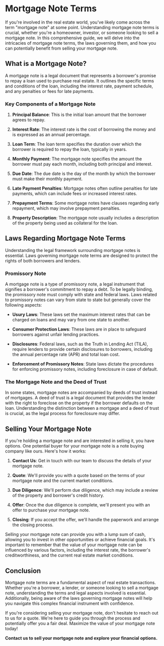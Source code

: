 # Mortgage Note Terms

If you're involved in the real estate world, you've likely come across the term "mortgage note" at some point. Understanding mortgage note terms is crucial, whether you're a homeowner, investor, or someone looking to sell a mortgage note. In this comprehensive guide, we will delve into the intricacies of mortgage note terms, the laws governing them, and how you can potentially benefit from selling your mortgage note.

## What is a Mortgage Note?

A mortgage note is a legal document that represents a borrower's promise to repay a loan used to purchase real estate. It outlines the specific terms and conditions of the loan, including the interest rate, payment schedule, and any penalties or fees for late payments.

### Key Components of a Mortgage Note

1. **Principal Balance**: This is the initial loan amount that the borrower agrees to repay.

2. **Interest Rate**: The interest rate is the cost of borrowing the money and is expressed as an annual percentage.

3. **Loan Term**: The loan term specifies the duration over which the borrower is required to repay the loan, typically in years.

4. **Monthly Payment**: The mortgage note specifies the amount the borrower must pay each month, including both principal and interest.

5. **Due Date**: The due date is the day of the month by which the borrower must make their monthly payment.

6. **Late Payment Penalties**: Mortgage notes often outline penalties for late payments, which can include fees or increased interest rates.

7. **Prepayment Terms**: Some mortgage notes have clauses regarding early repayment, which may involve prepayment penalties.

8. **Property Description**: The mortgage note usually includes a description of the property being used as collateral for the loan.

## Laws Regarding Mortgage Note Terms

Understanding the legal framework surrounding mortgage notes is essential. Laws governing mortgage note terms are designed to protect the rights of both borrowers and lenders.

### Promissory Note

A mortgage note is a type of promissory note, a legal instrument that signifies a borrower's commitment to repay a debt. To be legally binding, the promissory note must comply with state and federal laws. Laws related to promissory notes can vary from state to state but generally cover the following aspects:

- **Usury Laws**: These laws set the maximum interest rates that can be charged on loans and may vary from one state to another.

- **Consumer Protection Laws**: These laws are in place to safeguard borrowers against unfair lending practices.

- **Disclosures**: Federal laws, such as the Truth in Lending Act (TILA), require lenders to provide certain disclosures to borrowers, including the annual percentage rate (APR) and total loan cost.

- **Enforcement of Promissory Notes**: State laws dictate the procedures for enforcing promissory notes, including foreclosure in case of default.

### The Mortgage Note and the Deed of Trust

In some states, mortgage notes are accompanied by deeds of trust instead of mortgages. A deed of trust is a legal document that provides the lender with the right to foreclose on the property if the borrower defaults on the loan. Understanding the distinction between a mortgage and a deed of trust is crucial, as the legal process for foreclosure may differ.

## Selling Your Mortgage Note

If you're holding a mortgage note and are interested in selling it, you have options. One potential buyer for your mortgage note is a note buying company like ours. Here's how it works:

1. **Contact Us**: Get in touch with our team to discuss the details of your mortgage note.

2. **Quote**: We'll provide you with a quote based on the terms of your mortgage note and the current market conditions.

3. **Due Diligence**: We'll perform due diligence, which may include a review of the property and borrower's credit history.

4. **Offer**: Once the due diligence is complete, we'll present you with an offer to purchase your mortgage note.

5. **Closing**: If you accept the offer, we'll handle the paperwork and arrange the closing process.

Selling your mortgage note can provide you with a lump sum of cash, allowing you to invest in other opportunities or achieve financial goals. It's important to remember that the value of your mortgage note can be influenced by various factors, including the interest rate, the borrower's creditworthiness, and the current real estate market conditions.

## Conclusion

Mortgage note terms are a fundamental aspect of real estate transactions. Whether you're a borrower, a lender, or someone looking to sell a mortgage note, understanding the terms and legal aspects involved is essential. Additionally, being aware of the laws governing mortgage notes will help you navigate this complex financial instrument with confidence.

If you're considering selling your mortgage note, don't hesitate to reach out to us for a quote. We're here to guide you through the process and potentially offer you a fair deal. Maximize the value of your mortgage note today!

**Contact us to sell your mortgage note and explore your financial options.**